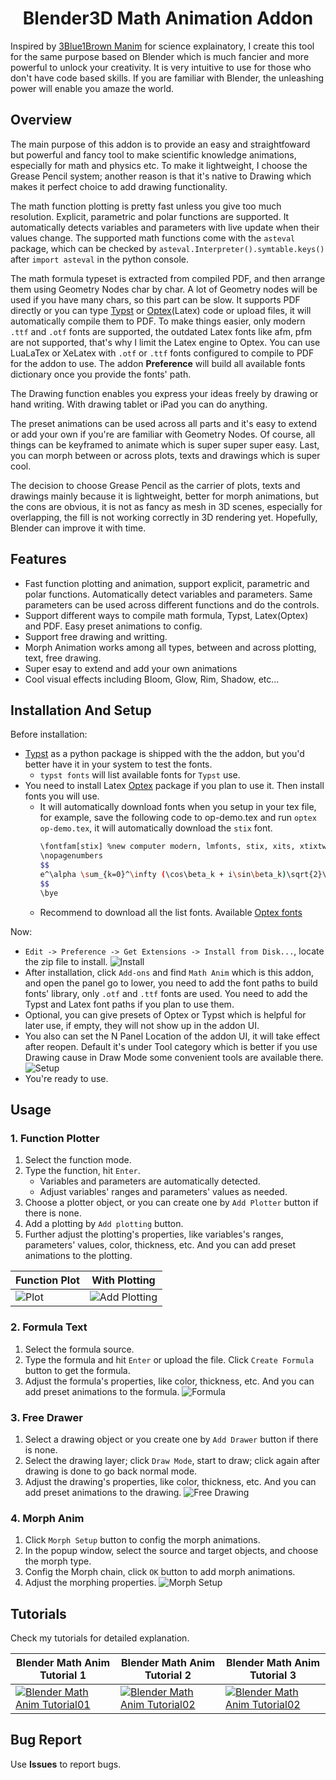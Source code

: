 <div align="center">

# Blender3D Math Animation Addon 

</div>

Inspired by [3Blue1Brown Manim](https://github.com/3b1b/manim) for science explainatory, I create this 
tool for the same purpose based on Blender which is much fancier and more powerful to unlock your 
creativity. It is very intuitive to use for those who don't have code based skills. If you are familiar 
with Blender, the unleashing power will enable you amaze the world.

## Overview
The main purpose of this addon is to provide an easy and straightfoward but powerful and fancy tool to make 
scientific knowledge animations, especially for math and physics etc. To make it lightweight, I choose the Grease 
Pencil system; another reason is that it's native to Drawing which makes it perfect choice to add drawing 
functionality. 

The math function plotting is pretty fast unless you give too much resolution. Explicit, parametric and polar 
functions are supported. It automatically detects variables and parameters with live update when their values 
change. The supported math functions come with the `asteval` package, which can be checked by 
`asteval.Interpreter().symtable.keys()` after `import asteval` in the python console.

The math formula typeset is extracted from compiled PDF, and then arrange them using Geometry Nodes char by char. 
A lot of Geometry nodes will be used if you have many chars, so this part can be slow. It supports PDF directly or 
you can type [Typst](https://github.com/typst/typst) or [Optex](https://github.com/olsak/OpTeX)(Latex) code or 
upload files, it will automatically compile them to PDF. To make things easier, only modern `.ttf` and `.otf` fonts 
are supported, the outdated Latex fonts like afm, pfm are not supported, that's why I limit the Latex engine to 
Optex. You can use LuaLaTex or XeLatex with `.otf` or `.ttf` fonts configured to compile to PDF for the addon to 
use. The addon **Preference** will build all available fonts dictionary once you provide the fonts' path.

The Drawing function enables you express your ideas freely by drawing or hand writing. With drawing tablet or iPad 
you can do anything.

The preset animations can be used across all parts and it's easy to extend or add your own if you're are familiar 
with Geometry Nodes. Of course, all things can be keyframed to animate which is super super super easy. Last, you 
can morph between or across plots, texts and drawings which is super cool.

The decision to choose Grease Pencil as the carrier of plots, texts and drawings mainly because it is lightweight, 
better for morph animations, but the cons are obvious, it is not as fancy as mesh in 3D scenes, especially for 
overlapping, the fill is not working correctly in 3D rendering yet. Hopefully, Blender can improve it with time. 
<!--
There are some awesome existing tools and addons, like [blender\_typst\_importer](https://github.com/kolibril13/blender_typst_importer) to help people, but they all lack deep features like predefined animations and single 
function orientation. Tool like [Manim](https://github.com/3b1b/manim) is very good, but it's still require 
efforts to learn code and could take quite some time to achieve what your want. 
-->

## Features
- Fast function plotting and animation, support explicit, parametric and polar functions. Automatically detect 
  variables and parameters. Same parameters can be used across different functions and do the controls. 
- Support different ways to compile math formula, Typst, Latex(Optex) and PDF. Easy preset animations to config.
- Support free drawing and writting.
- Morph Animation works among all types, between and across plotting, text, free drawing.
- Super esay to extend and add your own animations 
- Cool visual effects including Bloom, Glow, Rim, Shadow, etc...

## Installation And Setup
Before installation:
- [Typst](https://github.com/typst/typst) as a python package is shipped with the the addon, but you'd better have 
  it in your system to test the fonts.
    - `typst fonts` will list available fonts for `Typst` use.
- You need to install Latex [Optex](https://github.com/olsak/OpTeX?tab=readme-ov-file) package if you plan to use 
  it. Then install fonts you will use.
    - It will automatically download fonts when you setup in your tex file, for example, save the following code 
      to op-demo.tex and run `optex op-demo.tex`, it will automatically download the `stix` font. 
      ```bash
      \fontfam[stix] %new computer modern, lmfonts, stix, xits, xtixtwo, dejavu
      \nopagenumbers
      $$
      e^\alpha \sum_{k=0}^\infty (\cos\beta_k + i\sin\beta_k)\sqrt{2}\int_{-\infty}^{\infty}dx\mbffraka
      $$
      \bye
      ```
    - Recommend to download all the list fonts. Available [Optex fonts](https://petr.olsak.net/ftp/olsak/optex/op-catalog.pdf)

Now:
- `Edit -> Preference -> Get Extensions -> Install from Disk...`, locate the zip file to install.
    ![Install](resources/installation.png)
- After installation, click `Add-ons` and find `Math Anim` which is this addon, and open the panel go to lower, you 
  need to add the font paths to build fonts' library, only `.otf` and `.ttf` fonts are used. You need to add the 
  Typst and Latex font paths if you plan to use them.
- Optional, you can give presets of Optex or Typst which is helpful for later use, if empty, they will not show 
  up in the addon UI.
- You also can set the N Panel Location of the addon UI, it will take effect after reopen. Default it's under Tool
  category which is better if you use Drawing cause in Draw Mode some convenient tools are available there.
    ![Setup](resources/preference_setup.png)
- You're ready to use.

## Usage
### 1. Function Plotter 
1. Select the function mode. 
2. Type the function, hit `Enter`. 
   - Variables and parameters are automatically detected. 
   - Adjust variables' ranges and parameters' values as needed.
3. Choose a plotter object, or you can create one by `Add Plotter` button if there is none.
4. Add a plotting by `Add plotting` button. 
5. Further adjust the plotting's properties, like variables's ranges, parameters' values, color, thickness, etc. 
And you can add preset animations to the plotting.

| Function Plot | With Plotting |
|---------|---------|
| ![Plot](resources/functions01.png) | ![Add Plotting](resources/functions02.png) |

### 2. Formula Text
1. Select the formula source.
2. Type the formula and hit `Enter` or upload the file. Click `Create Formula` button to get the formula.
3. Adjust the formula's properties, like color, thickness, etc. And you can add preset animations to the formula.
![Formula](resources/formulas.png)

### 3. Free Drawer
1. Select a drawing object or you create one by `Add Drawer` button if there is none.
2. Select the drawing layer; click `Draw Mode`, start to draw; click again after drawing is done to go back normal mode.
3. Adjust the drawing's properties, like color, thickness, etc. And you can add preset animations to the drawing.
![Free Drawing](resources/freedrawing.png)
### 4. Morph Anim
1. Click `Morph Setup` button to config the morph animations.
2. In the popup window, select the source and target objects, and choose the morph type.
3. Config the Morph chain, click `OK` button to add morph animations.
4. Adjust the morphing properties.
![Morph Setup](resources/morph_setup.png)

## Tutorials
Check my tutorials for detailed explanation.

| Blender Math Anim Tutorial 1 | Blender Math Anim Tutorial 2 | Blender Math Anim Tutorial 3 |
|---------|---------|---------|
| [![Blender Math Anim Tutorial01](https://img.youtube.com/vi/xh8r-fwPGuc/hqdefault.jpg)](https://www.youtube.com/watch?v=xh8r-fwPGuc) | [![Blender Math Anim Tutorial02](https://img.youtube.com/vi/p_YRZAk99I8/hqdefault.jpg)](https://www.youtube.com/watch?v=p_YRZAk99I8) | [![Blender Math Anim Tutorial02](https://img.youtube.com/vi/4D5IpUnE3Jo/hqdefault.jpg)](https://www.youtube.com/watch?v=4D5IpUnE3Jo) |

## Bug Report
Use **Issues** to report bugs. 

